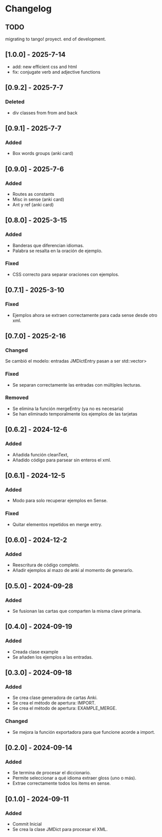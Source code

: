 # Changelog

## TODO

migrating to tango! proyect. end of development.

## [1.0.0] - 2025-7-14

- add: new efficient css and html
- fix: conjugate verb and adjective functions


## [0.9.2] - 2025-7-7

### Deleted
- div classes from from and back

## [0.9.1] - 2025-7-7

### Added
- Box words groups (anki card)

## [0.9.0] - 2025-7-6

### Added
- Routes as constants
- Misc in sense (anki card)
- Ant y ref (anki card)

## [0.8.0] - 2025-3-15

### Added
- Banderas que diferencian idiomas.
- Palabra se resalta en la oración de ejemplo.

### Fixed
- CSS correcto para separar oraciones con ejemplos.


## [0.7.1] - 2025-3-10

### Fixed 
- Ejemplos ahora se extraen correctamente para cada sense desde otro xml.


## [0.7.0] - 2025-2-16

### Changed
Se cambió el modelo: entradas JMDictEntry pasan a ser std::vector<JMDictEntry>> 

### Fixed
- Se separan correctamente las entradas con múltiples lecturas.

### Removed
- Se elimina la función mergeEntry (ya no es necesaria)
- Se han eliminado temporalmente los ejemplos de las tarjetas


## [0.6.2] - 2024-12-6

### Added 
- Añadida función cleanText,
- Añadido código para parsear sin enteros el xml.



## [0.6.1] - 2024-12-5

### Added 
- Modo para solo recuperar ejemplos en Sense.
### Fixed
- Quitar elementos repetidos en merge entry.


## [0.6.0] - 2024-12-2
### Added
- Reescritura de código completo.
- Añadir ejemplos al mazo de anki al momento de generarlo.

## [0.5.0] - 2024-09-28

### Added
- Se fusionan las cartas que comparten la misma clave primaria.

## [0.4.0] - 2024-09-19

### Added
- Creada clase example
- Se añaden los ejemplos a las entradas.

## [0.3.0] - 2024-09-18

### Added
- Se crea clase generadora de cartas Anki.
- Se crea el método de apertura: IMPORT.
- Se crea el método de apertura: EXAMPLE_MERGE.

### Changed
- Se mejora la función exportadora para que funcione acorde a import.

## [0.2.0] - 2024-09-14

### Added
- Se termina de procesar el diccionario.
- Permite seleccionar a qué idioma extraer gloss (uno o más).
- Extrae correctamente todos los items en sense.

## [0.1.0] - 2024-09-11

### Added
- Commit Inicial
- Se crea la clase JMDict para procesar el XML.

